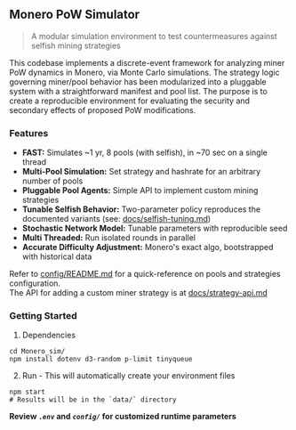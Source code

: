 ## Monero PoW Simulator
> A modular simulation environment to test countermeasures against selfish mining strategies

This codebase implements a discrete-event framework for analyzing miner PoW dynamics in Monero, via Monte Carlo simulations. The strategy logic governing miner/pool behavior has been modularized into a pluggable system with a straightforward manifest and pool list. The purpose is to create a reproducible environment for evaluating the security and secondary effects of proposed PoW modifications.

### Features
- **FAST:** Simulates ~1 yr, 8 pools (with selfish), in ~70 sec on a single thread
- **Multi-Pool Simulation:**  Set strategy and hashrate for an arbitrary number of pools
- **Pluggable Pool Agents:**  Simple API to implement custom mining strategies
- **Tunable Selfish Behavior:** Two-parameter policy reproduces the documented variants (see: [docs/selfish-tuning.md](https://github.com/BawdyAnarchist/Monero-Simulator/blob/main/docs/selfish-tuning.md))
- **Stochastic Network Model:**  Tunable parameters with reproducible seed
- **Multi Threaded:** Run isolated rounds in parallel
- **Accurate Difficulty Adjustment:**  Monero's exact algo, bootstrapped with historical data

Refer to [config/README.md](https://github.com/BawdyAnarchist/Monero-Simulator/blob/main/config/README.md) for a quick-reference on pools and strategies configuration.   
The API for adding a custom miner strategy is at [docs/strategy-api.md](https://github.com/BawdyAnarchist/Monero-Simulator/blob/main/docs/strategy-api.md)

### Getting Started
1. Dependencies
```
cd Monero_sim/
npm install dotenv d3-random p-limit tinyqueue
```
2. Run - This will automatically create your environment files
```
npm start
# Results will be in the `data/` directory   
```
**Review *`.env`* and *`config/`* for customized runtime parameters**
